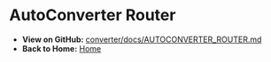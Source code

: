 # AutoConverter Router

- **View on GitHub:** [converter/docs/AUTOCONVERTER_ROUTER.md](https://github.com/NeaBouli/1kUSD/blob/main/converter/docs/AUTOCONVERTER_ROUTER.md)
- **Back to Home:** [Home](/1kUSD/)
